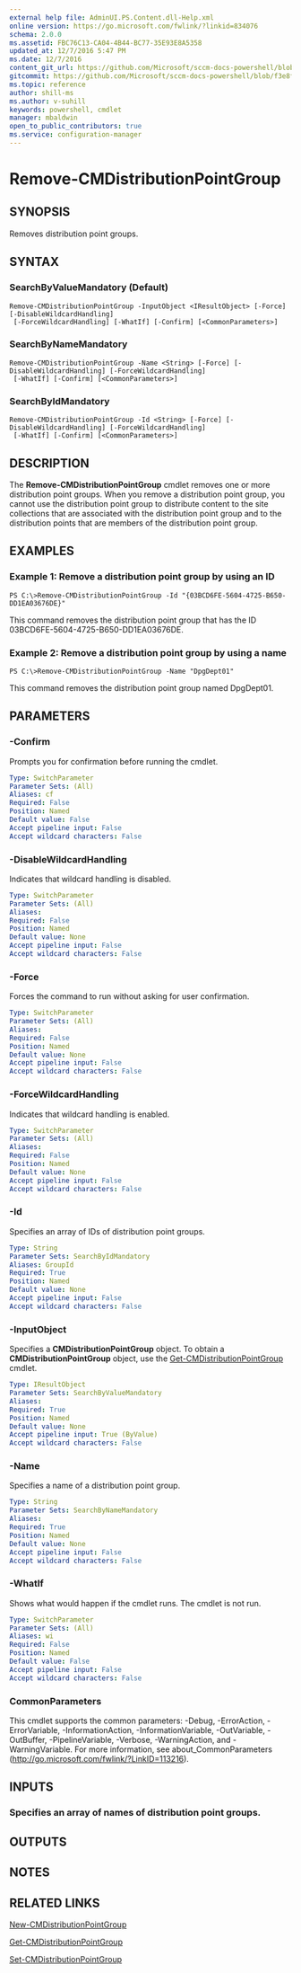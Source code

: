 ```yaml
---
external help file: AdminUI.PS.Content.dll-Help.xml
online version: https://go.microsoft.com/fwlink/?linkid=834076
schema: 2.0.0
ms.assetid: FBC76C13-CA04-4B44-BC77-35E93E8A5358
updated_at: 12/7/2016 5:47 PM
ms.date: 12/7/2016
content_git_url: https://github.com/Microsoft/sccm-docs-powershell/blob/live/sccm-cmdlets/ConfigurationManager/vlatest/Remove-CMDistributionPointGroup.md
gitcommit: https://github.com/Microsoft/sccm-docs-powershell/blob/f3e8fe7234dce2881d15465fb1eb6990d1f03567/sccm-cmdlets/ConfigurationManager/vlatest/Remove-CMDistributionPointGroup.md
ms.topic: reference
author: shill-ms
ms.author: v-suhill
keywords: powershell, cmdlet
manager: mbaldwin
open_to_public_contributors: true
ms.service: configuration-manager
---
```


# Remove-CMDistributionPointGroup

## SYNOPSIS
Removes distribution point groups.

## SYNTAX

### SearchByValueMandatory (Default)
```
Remove-CMDistributionPointGroup -InputObject <IResultObject> [-Force] [-DisableWildcardHandling]
 [-ForceWildcardHandling] [-WhatIf] [-Confirm] [<CommonParameters>]
```

### SearchByNameMandatory
```
Remove-CMDistributionPointGroup -Name <String> [-Force] [-DisableWildcardHandling] [-ForceWildcardHandling]
 [-WhatIf] [-Confirm] [<CommonParameters>]
```

### SearchByIdMandatory
```
Remove-CMDistributionPointGroup -Id <String> [-Force] [-DisableWildcardHandling] [-ForceWildcardHandling]
 [-WhatIf] [-Confirm] [<CommonParameters>]
```

## DESCRIPTION
The **Remove-CMDistributionPointGroup** cmdlet removes one or more distribution point groups.
When you remove a distribution point group, you cannot use the distribution point group to distribute content to the site collections that are associated with the distribution point group and to the distribution points that are members of the distribution point group.

## EXAMPLES

### Example 1: Remove a distribution point group by using an ID
```
PS C:\>Remove-CMDistributionPointGroup -Id "{03BCD6FE-5604-4725-B650-DD1EA03676DE}"
```

This command removes the distribution point group that has the ID 03BCD6FE-5604-4725-B650-DD1EA03676DE.

### Example 2: Remove a distribution point group by using a name
```
PS C:\>Remove-CMDistributionPointGroup -Name "DpgDept01"
```

This command removes the distribution point group named DpgDept01.

## PARAMETERS

### -Confirm
Prompts you for confirmation before running the cmdlet.

```yaml
Type: SwitchParameter
Parameter Sets: (All)
Aliases: cf
Required: False
Position: Named
Default value: False
Accept pipeline input: False
Accept wildcard characters: False
```

### -DisableWildcardHandling
Indicates that wildcard handling is disabled.

```yaml
Type: SwitchParameter
Parameter Sets: (All)
Aliases: 
Required: False
Position: Named
Default value: None
Accept pipeline input: False
Accept wildcard characters: False
```

### -Force
Forces the command to run without asking for user confirmation.

```yaml
Type: SwitchParameter
Parameter Sets: (All)
Aliases: 
Required: False
Position: Named
Default value: None
Accept pipeline input: False
Accept wildcard characters: False
```

### -ForceWildcardHandling
Indicates that wildcard handling is enabled.

```yaml
Type: SwitchParameter
Parameter Sets: (All)
Aliases: 
Required: False
Position: Named
Default value: None
Accept pipeline input: False
Accept wildcard characters: False
```

### -Id
Specifies an array of IDs of distribution point groups.

```yaml
Type: String
Parameter Sets: SearchByIdMandatory
Aliases: GroupId
Required: True
Position: Named
Default value: None
Accept pipeline input: False
Accept wildcard characters: False
```

### -InputObject
Specifies a **CMDistributionPointGroup** object.
To obtain a **CMDistributionPointGroup** object, use the [Get-CMDistributionPointGroup](./Get-CMDistributionPointGroup.md) cmdlet.

```yaml
Type: IResultObject
Parameter Sets: SearchByValueMandatory
Aliases: 
Required: True
Position: Named
Default value: None
Accept pipeline input: True (ByValue)
Accept wildcard characters: False
```

### -Name
Specifies a name of a distribution point group.

```yaml
Type: String
Parameter Sets: SearchByNameMandatory
Aliases: 
Required: True
Position: Named
Default value: None
Accept pipeline input: False
Accept wildcard characters: False
```

### -WhatIf
Shows what would happen if the cmdlet runs.
The cmdlet is not run.

```yaml
Type: SwitchParameter
Parameter Sets: (All)
Aliases: wi
Required: False
Position: Named
Default value: False
Accept pipeline input: False
Accept wildcard characters: False
```

### CommonParameters
This cmdlet supports the common parameters: -Debug, -ErrorAction, -ErrorVariable, -InformationAction, -InformationVariable, -OutVariable, -OutBuffer, -PipelineVariable, -Verbose, -WarningAction, and -WarningVariable. For more information, see about_CommonParameters (http://go.microsoft.com/fwlink/?LinkID=113216).

## INPUTS

### Specifies an array of names of distribution point groups.

## OUTPUTS

## NOTES

## RELATED LINKS

[New-CMDistributionPointGroup](xref:ConfigurationManager/vlatest/New-CMDistributionPointGroup.md)

[Get-CMDistributionPointGroup](xref:ConfigurationManager/vlatest/Get-CMDistributionPointGroup.md)

[Set-CMDistributionPointGroup](xref:ConfigurationManager/vlatest/Set-CMDistributionPointGroup.md)


